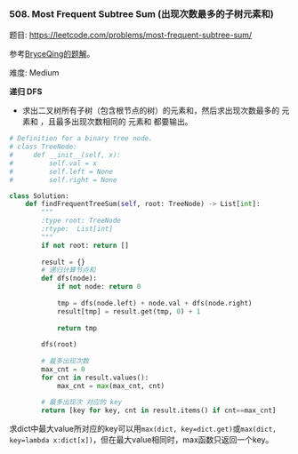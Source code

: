 ### 508. Most Frequent Subtree Sum (出现次数最多的子树元素和)

题目:
<https://leetcode.com/problems/most-frequent-subtree-sum/>

参考[BryceQing的题解](https://leetcode-cn.com/problems/most-frequent-subtree-sum/solution/python-dfs-by-frankchen250-15/)。

难度:   Medium


**递归 DFS**
- 求出二叉树所有子树（包含根节点的树）的元素和，然后求出现次数最多的 元素和 ，且最多出现次数相同的 元素和 都要输出。
```python
# Definition for a binary tree node.
# class TreeNode:
#     def __init__(self, x):
#         self.val = x
#         self.left = None
#         self.right = None

class Solution:
    def findFrequentTreeSum(self, root: TreeNode) -> List[int]:
        """
        :type root: TreeNode
        :rtype:  List[int]
        """
        if not root: return []
        
        result = {}
        # 递归计算节点和
        def dfs(node):
            if not node: return 0
            
            tmp = dfs(node.left) + node.val + dfs(node.right)
            result[tmp] = result.get(tmp, 0) + 1
            
            return tmp
        
        dfs(root)
        
        # 最多出现次数
        max_cnt = 0
        for cnt in result.values():
            max_cnt = max(max_cnt, cnt)
            
        # 最多出现次 对应的 key
        return [key for key, cnt in result.items() if cnt==max_cnt]   
```
求dict中最大value所对应的key可以用`max(dict, key=dict.get)`或`max(dict, key=lambda x:dict[x])`，但在最大value相同时，max函数只返回一个key。